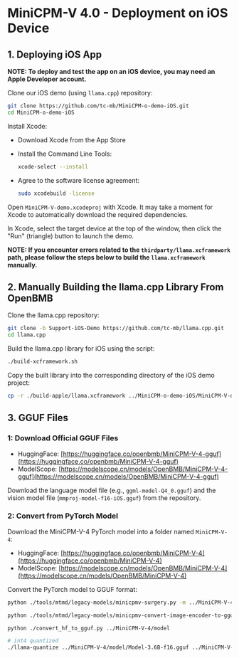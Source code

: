 # MiniCPM-V 4.0 - Deployment on iOS Device

## 1. Deploying iOS App

**NOTE: To deploy and test the app on an iOS device, you may need an Apple Developer account.**

Clone our iOS demo (using `llama.cpp`) repository:

```bash
git clone https://github.com/tc-mb/MiniCPM-o-demo-iOS.git
cd MiniCPM-o-demo-iOS
```

Install Xcode:

* Download Xcode from the App Store
* Install the Command Line Tools:

  ```bash
  xcode-select --install
  ```
* Agree to the software license agreement:

  ```bash
  sudo xcodebuild -license
  ```

Open `MiniCPM-V-demo.xcodeproj` with Xcode. It may take a moment for Xcode to automatically download the required dependencies.

In Xcode, select the target device at the top of the window, then click the "Run" (triangle) button to launch the demo.

**NOTE: If you encounter errors related to the `thirdparty/llama.xcframework` path, please follow the steps below to build the `llama.xcframework` manually.**

## 2. Manually Building the llama.cpp Library From OpenBMB

Clone the llama.cpp repository:

```bash
git clone -b Support-iOS-Demo https://github.com/tc-mb/llama.cpp.git
cd llama.cpp
```

Build the llama.cpp library for iOS using the script:

```bash
./build-xcframework.sh
```

Copy the built library into the corresponding directory of the iOS demo project:

```bash
cp -r ./build-apple/llama.xcframework ../MiniCPM-o-demo-iOS/MiniCPM-V-demo/thirdparty
```

## 3. GGUF Files

### 1: Download Official GGUF Files

* HuggingFace: [https://huggingface.co/openbmb/MiniCPM-V-4-gguf](https://huggingface.co/openbmb/MiniCPM-V-4-gguf)
* ModelScope: [https://modelscope.cn/models/OpenBMB/MiniCPM-V-4-gguf](https://modelscope.cn/models/OpenBMB/MiniCPM-V-4-gguf)

Download the language model file (e.g., `ggml-model-Q4_0.gguf`) and the vision model file (`mmproj-model-f16-iOS.gguf`) from the repository.

### 2: Convert from PyTorch Model

Download the MiniCPM-V-4 PyTorch model into a folder named `MiniCPM-V-4`:

* HuggingFace: [https://huggingface.co/openbmb/MiniCPM-V-4](https://huggingface.co/openbmb/MiniCPM-V-4)
* ModelScope: [https://modelscope.cn/models/OpenBMB/MiniCPM-V-4](https://modelscope.cn/models/OpenBMB/MiniCPM-V-4)

Convert the PyTorch model to GGUF format:

```bash
python ./tools/mtmd/legacy-models/minicpmv-surgery.py -m ../MiniCPM-V-4

python ./tools/mtmd/legacy-models/minicpmv-convert-image-encoder-to-gguf.py -m ../MiniCPM-V-4 --minicpmv-projector ../MiniCPM-V-4/minicpmv.projector --output-dir ../MiniCPM-V-4/ --minicpmv_version 5

python ./convert_hf_to_gguf.py ../MiniCPM-V-4/model

# int4 quantized
./llama-quantize ../MiniCPM-V-4/model/Model-3.6B-f16.gguf ../MiniCPM-V-4/model/ggml-model-Q4_0.gguf Q4_0
```
